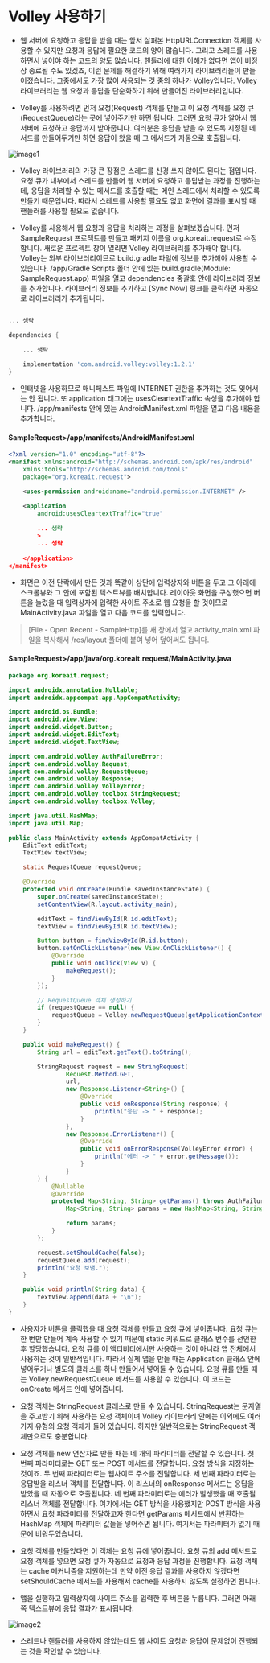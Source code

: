 # Volley 사용하기

- 웹 서버에 요청하고 응답을 받을 때는 앞서 살펴본 HttpURLConnection 객체를 사용할 수 있지만 요청과 응답에 필요한 코드의 양이 많습니다. 그리고 스레드를 사용하면서 넣어야 하는 코드의 양도 많습니다. 핸들러에 대한 이해가 없다면 앱이 비정상 종료될 수도 있겠죠, 이런 문제를 해결하기 위해 여러가지 라이브러리들이 만들어졌습니다. 그중에서도 가장 많이 사용되는 것 중의 하나가 Volley입니다. Volley 라이브러리는 웹 요청과 응답을 단순화하기 위해 만들어진 라이브러리입니다.

- ﻿Volley를 사용하려면 먼저 요청(Request) 객체를 만들고 이 요청 객체를 요청 큐(RequestQueue)라는 곳에 넣어주기만 하면 됩니다. 그러면 요청 큐가 알아서 웹 서버에 요청하고 응답까지 받아줍니다. 여러분은 응답을 받을 수 있도록 지정된 메서드를 만들어두기만 하면 응답이 왔을 때 그 메서드가 자동으로 호출됩니다.

![image1](https://raw.githubusercontent.com/yonggyo1125/curriculum300H/main/7.Android(60%EC%8B%9C%EA%B0%84)/10~11%EC%9D%BC%EC%B0%A8(6h)%20-%20%EC%8A%A4%EB%A0%88%EB%93%9C%EC%99%80%20%ED%95%B8%EB%93%A4%EB%9F%AC%2C%20HTTP%20%EC%86%8C%EC%BC%93%EC%9C%BC%EB%A1%9C%20%EC%9B%B9%20%ED%86%B5%EC%8B%A0%ED%95%98%EA%B8%B0%20%EB%93%B1/3.%20Volley%20%EC%82%AC%EC%9A%A9%ED%95%98%EA%B8%B0/images/image1.png)

- Volley 라이브러리의 가장 큰 장점은 스레드를 신경 쓰지 않아도 된다는 점입니다. 요청 큐가 내부에서 스레드를 만들어 웹 서버에 요청하고 응답받는 과정을 진행하는데, 응답을 처리할 수 있는 메서드를 호출할 때는 메인 스레드에서 처리할 수 있도록 만들기 때문입니다. 따라서 스레드를 사용할 필요도 없고 화면에 결과를 표시할 때 핸들러를 사용할 필요도 없습니다.

- Volley를 사용해서 웹 요청과 응답을 처리하는 과정을 살펴보겠습니다. 먼저 SampleRequest 프로젝트를 만들고 패키지 이름을 org.koreait.request로 수정합니다. 새로운 프로젝트 창이 열리면 Volley 라이브러리를 추가해야 합니다. Volley는 외부 라이브러리이므로 build.gradle 파일에 정보를 추가해야 사용할 수 있습니다. /app/Gradle Scripts 폴더 안에 있는 build.gradle(Module: SampleRequest.app) 파일을 열고 dependencies 중괄호 안에 라이브러리 정보를 추가합니다. 라이브러리 정보를 추가하고 [Sync Now] 링크를 클릭하면 자동으로 라이브러리가 추가됩니다.

```gradle

... 생략

dependencies {

	... 생략
	
    implementation 'com.android.volley:volley:1.2.1'
}
```

- 인터넷을 사용하므로 매니페스트 파일에 INTERNET 권한을 추가하는 것도 잊어서는 안 됩니다. 또 application 태그에는 usesCleartextTraffic 속성을 추가해야 합니다. /app/manifests 안에 있는 AndroidManifest.xml 파일을 열고 다음 내용을 추가합니다.

#### SampleRequest>/app/manifests/AndroidManifest.xml

```xml
<?xml version="1.0" encoding="utf-8"?>
<manifest xmlns:android="http://schemas.android.com/apk/res/android"
    xmlns:tools="http://schemas.android.com/tools"
    package="org.koreait.request">

    <uses-permission android:name="android.permission.INTERNET" />

    <application
        android:usesCleartextTraffic="true"
		
		... 생략 
		>
		... 생략
		
	</application>
</manifest>
```

- 화면은 이전 단락에서 만든 것과 똑같이 상단에 입력상자와 버튼을 두고 그 아래에 스크롤뷰와 그 안에 포함된 텍스트뷰를 배치합니다. 레이아웃 화면을 구성했으면 버튼을 눌렀을 때 입력상자에 입력한 사이트 주소로 웹 요청을 할 것이므로 MainActivity.java 파일을 열고 다음 코드를 입력합니다. 
> [File - Open Recent - SampleHttp]를 새 창에서 열고 activity_main.xml 파일을 복사해서 /res/layout 폴더에 붙여 넣어 덮어써도 됩니다.

#### SampleRequest>/app/java/org.koreait.request/MainActivity.java

```java
package org.koreait.request;

import androidx.annotation.Nullable;
import androidx.appcompat.app.AppCompatActivity;

import android.os.Bundle;
import android.view.View;
import android.widget.Button;
import android.widget.EditText;
import android.widget.TextView;

import com.android.volley.AuthFailureError;
import com.android.volley.Request;
import com.android.volley.RequestQueue;
import com.android.volley.Response;
import com.android.volley.VolleyError;
import com.android.volley.toolbox.StringRequest;
import com.android.volley.toolbox.Volley;

import java.util.HashMap;
import java.util.Map;

public class MainActivity extends AppCompatActivity {
    EditText editText;
    TextView textView;

    static RequestQueue requestQueue;

    @Override
    protected void onCreate(Bundle savedInstanceState) {
        super.onCreate(savedInstanceState);
        setContentView(R.layout.activity_main);

        editText = findViewById(R.id.editText);
        textView = findViewById(R.id.textView);

        Button button = findViewById(R.id.button);
        button.setOnClickListener(new View.OnClickListener() {
            @Override
            public void onClick(View v) {
                makeRequest();
            }
        });

        // RequestQueue 객체 생성하기
        if (requestQueue == null) {
            requestQueue = Volley.newRequestQueue(getApplicationContext());
        }
    }

    public void makeRequest() {
        String url = editText.getText().toString();

        StringRequest request = new StringRequest(
                Request.Method.GET,
                url,
                new Response.Listener<String>() {
                    @Override
                    public void onResponse(String response) {
                        println("응답 -> " + response);
                    }
                },
                new Response.ErrorListener() {
                    @Override
                    public void onErrorResponse(VolleyError error) {
                        println("에러 -> " + error.getMessage());
                    }
                }
        ) {
            @Nullable
            @Override
            protected Map<String, String> getParams() throws AuthFailureError {
                Map<String, String> params = new HashMap<String, String>();

                return params;
            }
        };

        request.setShouldCache(false);
        requestQueue.add(request);
        println("요청 보냄.");
    }

    public void println(String data) {
        textView.append(data + "\n");
    }
}
```

- 사용자가 버튼을 클릭했을 때 요청 객체를 만들고 요청 큐에 넣어줍니다. 요청 큐는 한 번만 만들어 계속 사용할 수 있기 때문에 static 키워드로 클래스 변수를 선언한 후 할당했습니다. 요청 큐를 이 액티비티에서만 사용하는 것이 아니라 앱 전체에서 사용하는 것이 일반적입니다. 따라서 실제 앱을 만들 때는 Application 클래스 안에 넣어두거나 별도의 클래스를 하나 만들어서 넣어둘 수 있습니다. 요청 큐를 만들 때는 Volley.newRequestQueue 메서드를 사용할 수 있습니다. 이 코드는 onCreate 메서드 안에 넣어줍니다.

- ﻿요청 객체는 StringRequest 클래스로 만들 수 있습니다. StringRequest는 문자열을 주고받기 위해 사용하는 요청 객체이며 Volley 라이브러리 안에는 이외에도 여러 가지 유형의 요청 객체가 들어 있습니다. 하지만 일반적으로는 StringRequest 객체만으로도 충분합니다.

- 요청 객체를 new 연산자로 만들 때는 네 개의 파라미터를 전달할 수 있습니다. 첫 번째 파라미터로는 GET 또는 POST 메서드를 전달합니다. 요청 방식을 지정하는 것이죠. 두 번째 파라미터로는 웹사이트 주소를 전달합니다. 세 번째 파라미터로는 응답받을 리스너 객체를 전달합니다. 이 리스너의 onResponse 메서드는 응답을 받았을 때 자동으로 호출됩니다. 네 번째 파라미터로는 에러가 발생했을 때 호출될 리스너 객체를 전달합니다. 여기에서는 GET 방식을 사용했지만 POST 방식을 사용하면서 요청 파라미터를 전달하고자 한다면 getParams 메서드에서 반환하는 HashMap 객체에 파라미터 값들을 넣어주면 됩니다. 여기서는 파라미터가 없기 때문에 비워두었습니다.

- 요청 객체를 만들었다면 이 객체는 요청 큐에 넣어줍니다. 요청 큐의 add 메서드로 요청 객체를 넣으면 요청 큐가 자동으로 요청과 응답 과정을 진행합니다. 요청 객체는 cache 메커니즘을 지원하는데 만약 이전 응답 결과를 사용하지 않겠다면 setShouldCache 메서드를 사용해서 cache를 사용하지 않도록 설정하면 됩니다.

- 앱을 실행하고 입력상자에 사이트 주소를 입력한 후 버튼을 누릅니다. 그러면 아래쪽 텍스트뷰에 응답 결과가 표시됩니다.

![image2](https://raw.githubusercontent.com/yonggyo1125/curriculum300H/main/7.Android(60%EC%8B%9C%EA%B0%84)/10~11%EC%9D%BC%EC%B0%A8(6h)%20-%20%EC%8A%A4%EB%A0%88%EB%93%9C%EC%99%80%20%ED%95%B8%EB%93%A4%EB%9F%AC%2C%20HTTP%20%EC%86%8C%EC%BC%93%EC%9C%BC%EB%A1%9C%20%EC%9B%B9%20%ED%86%B5%EC%8B%A0%ED%95%98%EA%B8%B0%20%EB%93%B1/3.%20Volley%20%EC%82%AC%EC%9A%A9%ED%95%98%EA%B8%B0/images/image2.png)

- 스레드나 핸들러를 사용하지 않았는데도 웹 사이트 요청과 응답이 문제없이 진행되는 것을 확인할 수 있습니다.